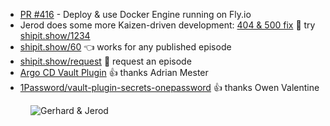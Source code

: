- [PR #416](https://github.com/thechangelog/changelog.com/pull/416) - Deploy & use Docker Engine running on Fly.io
- Jerod does some more Kaizen-driven development: [404 & 500 fix](https://github.com/thechangelog/changelog.com/commit/4463c6b89426a8c5311253e6e3ade7e880ee6e8c) 💪 try [shipit.show/1234](https://shipit.show/1234)
- [shipit.show/60](https://shipit.show/60) 👈 works for any published episode
- [shipit.show/request](https://shipit.show/request) 💬 request an episode
- [Argo CD Vault Plugin](https://argocd-vault-plugin.readthedocs.io/en/stable/howitworks/) 👍 thanks Adrian Mester
- [1Password/vault-plugin-secrets-onepassword](https://github.com/1Password/vault-plugin-secrets-onepassword) 👍 thanks Owen Valentine

<figure class="richtext-figure richtext-figure--full">
  <img src="https://changelog-assets.s3.amazonaws.com/shipit/shipit-60--kaizen6.jpg" alt="Gerhard & Jerod" loading="lazy">
</figure>
